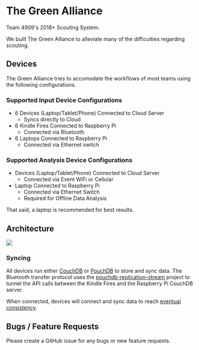 # The Green Alliance
Team 4909's 2018+ Scouting System.

We built The Green Alliance to alleviate many of the difficulties regarding scouting.

## Devices
The Green Alliance tries to accomodate the workflows of most teams using the following configurations.

### Supported Input Device Configurations
- 6 Devices (Laptop/Tablet/Phone) Connected to Cloud Server
  - Syncs directly to Cloud
- 6 Kindle Fires Connected to Raspberry Pi
  - Connected via Bluetooth
- 6 Laptops Connected to Raspberry Pi
  - Connected via Ethernet switch
  
### Supported Analysis Device Configurations
- Devices (Laptop/Tablet/Phone) Connected to Cloud Server
  - Connected via Event WiFi or Cellular
- Laptop Connected to Raspberry Pi
  - Connected via Ethernet Switch
  - Required for Offline Data Analysis

That said, a laptop is recommended for best results.

## Architecture
![](https://i.imgur.com/E78J5CI.png)

### Syncing
All devices run either [CouchDB](https://github.com/apache/couchdb) or [PouchDB](https://github.com/pouchdb/pouchdb) to store and sync data. The Bluetooth transfer protocol uses the [pouchdb-replication-stream](https://github.com/pouchdb-community/pouchdb-replication-stream) project to tunnel the API calls between the Kindle Fires and the Raspberry Pi CouchDB server.

When connected, devices will connect and sync data to reach [eventual consistency](http://docs.couchdb.org/en/2.1.1/intro/consistency.html).

## Bugs / Feature Requests
Please create a GitHub issue for any bugs or new feature requests.
